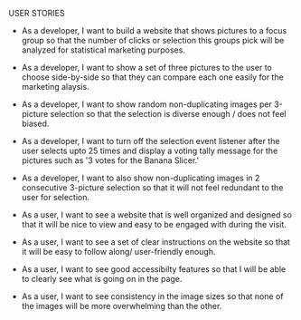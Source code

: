 
USER STORIES

- As a developer, I want to build a website that shows pictures to a focus group so that the number of clicks or selection this groups pick will be analyzed for statistical marketing purposes. 

- As a developer, I want to show a set of three pictures to the user to choose side-by-side so that they can compare each one easily for the marketing alaysis.

- As a developer, I want to show random non-duplicating images per 3-picture selection so that the selection is diverse enough / does not feel biased. 

- As a developer, I want to turn off the selection event listener after the user selects upto 25 times and display a voting tally message for the pictures such as '3 votes for the Banana Slicer.'

- As a developer, I want to also show non-duplicating images in 2 consecutive 3-picture selection so that it will not feel redundant to the user for selection. 

- As a user, I want to see a website that is well organized and designed so that it will be nice to view and easy to be engaged with during the visit. 

- As a user, I want to see a set of clear instructions on the website so that it will be easy to follow along/ user-friendly enough. 

- As a user, I want to see good accessibilty features so that I will be able to clearly see what is going on in the page. 

- As a user, I want to see consistency in the image sizes so that none of the images will be more overwhelming than the other.
